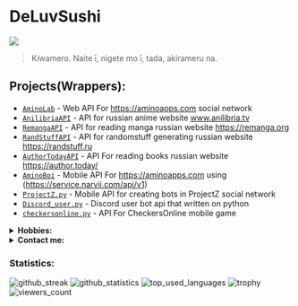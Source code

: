 # DeLuvSushi
![](https://camo.githubusercontent.com/dfd9a666516b8e3738663329025284273518db98c3b3dd2e3eae2f560800297a/68747470733a2f2f6563646e2e67616d6534762e636f6d2f6734762d636f6e74656e742f75706c6f6164732f323032322f30332f31363131343930312f67616d6534762d4f6e652d50696563652d313634373430363134302d37382d31303234783535362e6a706567)
> Kiwamero. Naite ī, nigete mo ī, tada, akirameru na.

## Projects(Wrappers):

- [`AminoLab`](https://github.com/deluvsushi/AminoLab) - Web API For https://aminoapps.com social network
- [`AnilibriaAPI`](https://github.com/deluvsushi/AnilibriaAPI) - API for russian anime website www.anilibria.tv
- [`RemangaAPI`](https://github.com/deluvsushi/RemangaAPI) - API for reading manga russian website https://remanga.org
- [`RandStuffAPI`](https://github.com/deluvsushi/RandStuffAPI) - API for randomstuff generating russian website https://randstuff.ru
- [`AuthorTodayAPI`](https://github.com/deluvsushi/AuthorTodayAPI) - API For reading books russian website https://author.today/
- [`AminoBoi`](https://github.com/deluvsushi/AminoBoi) - Mobile API For https://aminoapps.com using (https://service.narvii.com/api/v1)
- [`ProjectZ.py`](https://github.com/deluvsushi/ProjectZ.py) - Mobile API for creating bots in ProjectZ social network				     
- [`Discord_user.py`](https://github.com/deluvsushi/Discord_user.py) - Discord user bot api that written on python
- [`checkersonline.py`](https://github.com/deluvsushi/checkersonline.py) - API For CheckersOnline mobile game


<details>
  <summary><b>Hobbies: </b></summary>
<p align="center">
</p>

- ![watching_anime](https://img.shields.io/badge/-1.Watching%20Anime-black?style=for-the-badge&logo=null&logoColor=white&labelColor=000000)
- ![gaming](https://img.shields.io/badge/-2.Gaming-black?style=for-the-badge&logo=null&logoColor=white&labelColor=000000)
- ![making_beats](https://img.shields.io/badge/-3.Making%20Beats-black?style=for-the-badge&logo=null&logoColor=white&labelColor=000000)
- ![coding_programming](https://img.shields.io/badge/-4.Coding/Programming-black?style=for-the-badge&logo=null&logoColor=white&labelColor=000000)
- ![reading_manga](https://img.shields.io/badge/-5.Reading%20Manga-black?style=for-the-badge&logo=null&logoColor=white&labelColor=000000)

</details>

<details>
  <summary><b>Contact me: </b></summary>
<p align="center">
</p>

- [`@FFuckEmWeBall`](t.me/FFuckEmWeBaLL) In Telegram
- [`deluvsushi`](youtube.com/channel/UCfr0xeEmrOs1j9y5TvNyMgg) In YouTube
- [`@skeletonic`](vk.com/skeletonic) In VK

</details>

### Statistics:

![github_streak](https://github-readme-streak-stats.herokuapp.com/?user=deluvsushi&theme=dark&hide_border=true)
![github_statistics](https://github-readme-stats.vercel.app/api?username=deluvsushi&show_icons=true&theme=dark&hide_border=true)
![top_used_languages](https://github-readme-stats.vercel.app/api/top-langs/?username=deluvsushi&theme=dark&hide_border=true)
![trophy](https://github-profile-trophy.vercel.app/?username=deluvsushi&no-frame=true&no-bg=true&theme=juicyfresh)
![viewers_count](https://komarev.com/ghpvc/?username=deluvsushi&color=000000&style=plastic&label=viewers)


